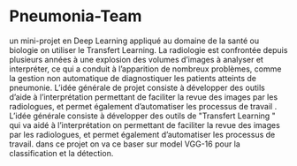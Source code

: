 # Pneumonia-Team
un mini-projet en Deep Learning appliqué au domaine de la santé ou biologie on utiliser le Transfert Learning. 
La radiologie est confrontée depuis plusieurs années à une explosion des volumes
d’images à analyser et interpréter, ce qui a conduit à l’apparition de nombreux
problèmes, comme la gestion non automatique de diagnostiquer les patients atteints de pneumonie.
L’idée générale de projet consiste à développer des outils d’aide à l’interprétation
permettant de faciliter la revue des images par les radiologues, et permet également d’automatiser les processus de travail .
L’idée générale consiste à développer des outils de  "Transfert Learning " qui va aidé  à l’interprétation on permettant de faciliter la revue des images par les radiologues, et permet également d’automatiser les processus de travail.
dans ce projet on va ce baser sur model VGG-16 pour la classification et la détection.
